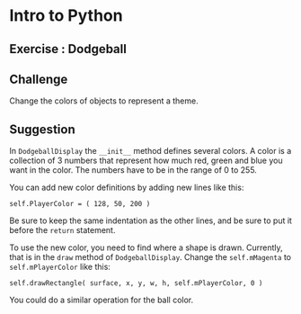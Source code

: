 Intro to Python
===============================================

Exercise : Dodgeball
------------------------

Challenge
----------

Change the colors of objects to represent a theme.


Suggestion
----------

In `DodgeballDisplay` the `__init__` method defines several
colors.  A color is a collection of 3 numbers that represent
how much red, green and blue you want in the color.  The numbers
have to be in the range of 0 to 255.

You can add new color definitions by adding new lines like this:

    self.PlayerColor = ( 128, 50, 200 )

Be sure to keep the same indentation as the other lines, and be
sure to put it before the `return` statement.

To use the new color, you need to find where a shape is drawn.
Currently, that is in the `draw` method of `DodgeballDisplay`.
Change the `self.mMagenta` to `self.mPlayerColor` like this:

    self.drawRectangle( surface, x, y, w, h, self.mPlayerColor, 0 )

You could do a similar operation for the ball color.

